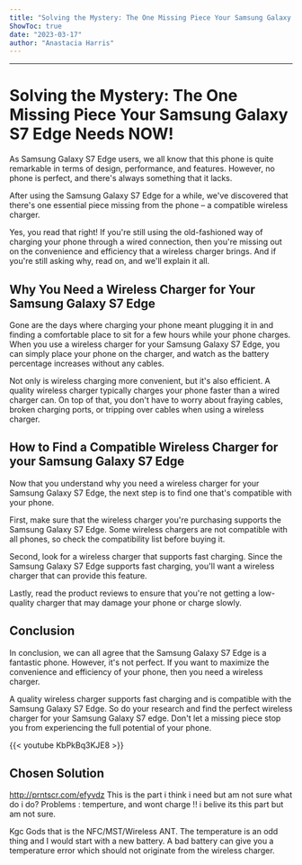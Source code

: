 ```yaml
---
title: "Solving the Mystery: The One Missing Piece Your Samsung Galaxy S7 Edge Needs NOW!"
ShowToc: true 
date: "2023-03-17"
author: "Anastacia Harris"
---
```

*****
# Solving the Mystery: The One Missing Piece Your Samsung Galaxy S7 Edge Needs NOW!

As Samsung Galaxy S7 Edge users, we all know that this phone is quite remarkable in terms of design, performance, and features. However, no phone is perfect, and there's always something that it lacks. 

After using the Samsung Galaxy S7 Edge for a while, we've discovered that there's one essential piece missing from the phone – a compatible wireless charger. 

Yes, you read that right! If you're still using the old-fashioned way of charging your phone through a wired connection, then you're missing out on the convenience and efficiency that a wireless charger brings. And if you're still asking why, read on, and we'll explain it all.

## Why You Need a Wireless Charger for Your Samsung Galaxy S7 Edge

Gone are the days where charging your phone meant plugging it in and finding a comfortable place to sit for a few hours while your phone charges. When you use a wireless charger for your Samsung Galaxy S7 Edge, you can simply place your phone on the charger, and watch as the battery percentage increases without any cables. 

Not only is wireless charging more convenient, but it's also efficient. A quality wireless charger typically charges your phone faster than a wired charger can. On top of that, you don't have to worry about fraying cables, broken charging ports, or tripping over cables when using a wireless charger.

## How to Find a Compatible Wireless Charger for your Samsung Galaxy S7 Edge

Now that you understand why you need a wireless charger for your Samsung Galaxy S7 Edge, the next step is to find one that's compatible with your phone. 

First, make sure that the wireless charger you're purchasing supports the Samsung Galaxy S7 Edge. Some wireless chargers are not compatible with all phones, so check the compatibility list before buying it.

Second, look for a wireless charger that supports fast charging. Since the Samsung Galaxy S7 Edge supports fast charging, you'll want a wireless charger that can provide this feature. 

Lastly, read the product reviews to ensure that you're not getting a low-quality charger that may damage your phone or charge slowly.

## Conclusion

In conclusion, we can all agree that the Samsung Galaxy S7 Edge is a fantastic phone. However, it's not perfect. If you want to maximize the convenience and efficiency of your phone, then you need a wireless charger. 

A quality wireless charger supports fast charging and is compatible with the Samsung Galaxy S7 Edge. 
So do your research and find the perfect wireless charger for your Samsung Galaxy S7 edge. Don't let a missing piece stop you from experiencing the full potential of your phone.

{{< youtube KbPkBq3KJE8 >}} 



## Chosen Solution
 http://prntscr.com/efyvdz
This is the part i think i need but am not sure what do i do?
Problems : temperture, and wont charge !! i belive its this part but am not sure.

 Kgc Gods that is the NFC/MST/Wireless ANT. The temperature is an odd thing and I would start with a new battery. A bad battery can give you a temperature error which should not originate from the wireless charger.




